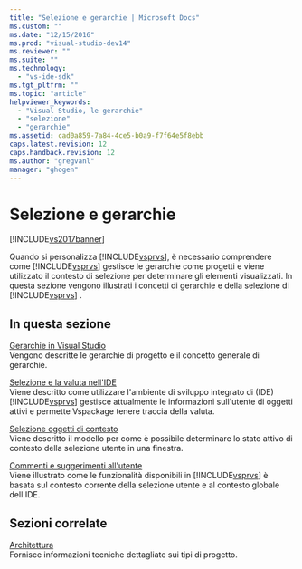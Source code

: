 ```yaml
---
title: "Selezione e gerarchie | Microsoft Docs"
ms.custom: ""
ms.date: "12/15/2016"
ms.prod: "visual-studio-dev14"
ms.reviewer: ""
ms.suite: ""
ms.technology: 
  - "vs-ide-sdk"
ms.tgt_pltfrm: ""
ms.topic: "article"
helpviewer_keywords: 
  - "Visual Studio, le gerarchie"
  - "selezione"
  - "gerarchie"
ms.assetid: cad0a859-7a84-4ce5-b0a9-f7f64e5f8ebb
caps.latest.revision: 12
caps.handback.revision: 12
ms.author: "gregvanl"
manager: "ghogen"
---
```

# Selezione e gerarchie
[!INCLUDE[vs2017banner](../../code-quality/includes/vs2017banner.md)]

Quando si personalizza [!INCLUDE[vsprvs](../../code-quality/includes/vsprvs_md.md)], è necessario comprendere come [!INCLUDE[vsprvs](../../code-quality/includes/vsprvs_md.md)] gestisce le gerarchie come progetti e viene utilizzato il contesto di selezione per determinare gli elementi visualizzati.  In questa sezione vengono illustrati i concetti di gerarchie e della selezione di [!INCLUDE[vsprvs](../../code-quality/includes/vsprvs_md.md)] .  
  
## In questa sezione  
 [Gerarchie in Visual Studio](../../extensibility/internals/hierarchies-in-visual-studio.md)  
 Vengono descritte le gerarchie di progetto e il concetto generale di gerarchie.  
  
 [Selezione e la valuta nell'IDE](../../extensibility/internals/selection-and-currency-in-the-ide.md)  
 Viene descritto come utilizzare l'ambiente di sviluppo integrato di \(IDE\) [!INCLUDE[vsprvs](../../code-quality/includes/vsprvs_md.md)] gestisce attualmente le informazioni sull'utente di oggetti attivi e permette Vspackage tenere traccia della valuta.  
  
 [Selezione oggetti di contesto](../../extensibility/internals/selection-context-objects.md)  
 Viene descritto il modello per come è possibile determinare lo stato attivo di contesto della selezione utente in una finestra.  
  
 [Commenti e suggerimenti all'utente](../../extensibility/internals/feedback-to-the-user.md)  
 Viene illustrato come le funzionalità disponibili in [!INCLUDE[vsprvs](../../code-quality/includes/vsprvs_md.md)] è basata sul contesto corrente della selezione utente e al contesto globale dell'IDE.  
  
## Sezioni correlate  
 [Architettura](../../extensibility/internals/project-types-architecture.md)  
 Fornisce informazioni tecniche dettagliate sui tipi di progetto.